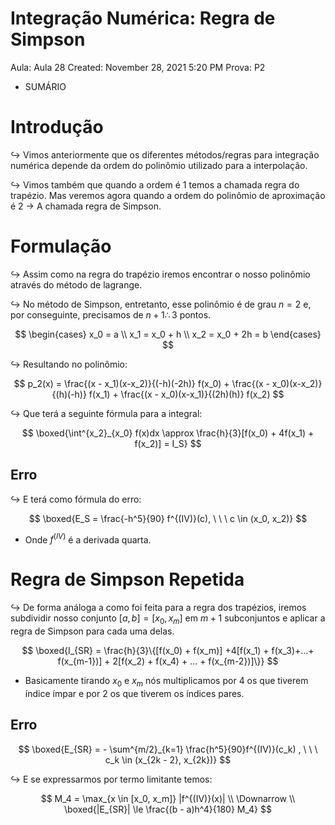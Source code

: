# Integração Numérica: Regra de Simpson

Aula: Aula 28
Created: November 28, 2021 5:20 PM
Prova: P2

- SUMÁRIO

# Introdução

$\hookrightarrow$ Vimos anteriormente que os diferentes métodos/regras para integração numérica depende da ordem do polinômio utilizado para a interpolação.

$\hookrightarrow$ Vimos também que quando a ordem é $1$ temos a chamada regra do trapézio. Mas veremos agora quando a ordem do polinômio de aproximação é $2$ → A chamada regra de Simpson.

# Formulação

$\hookrightarrow$ Assim como na regra do trapézio iremos encontrar o nosso polinômio através do método de lagrange. 

$\hookrightarrow$ No método de Simpson, entretanto, esse polinômio é de grau $n = 2$ e, por conseguinte, precisamos de $n+1 \therefore 3$ pontos.

$$
\begin{cases}
x_0 = a \\ 
x_1 = x_0 + h \\ 
x_2 = x_0 + 2h = b
\end{cases}
$$

$\hookrightarrow$ Resultando no polinômio:

$$
p_2(x) = \frac{(x - x_1)(x-x_2)}{(-h)(-2h)} f(x_0) + \frac{(x - x_0)(x-x_2)}{(h)(-h)} f(x_1) + \frac{(x - x_0)(x-x_1)}{(2h)(h)} f(x_2)
$$

$\hookrightarrow$ Que terá a seguinte fórmula para a integral:

$$
\boxed{\int^{x_2}_{x_0} f(x)dx \approx \frac{h}{3}[f(x_0) + 4f(x_1) + f(x_2)] = I_S}
$$

## Erro

$\hookrightarrow$ E terá como fórmula do erro:

$$
\boxed{E_S = \frac{-h^5}{90} f^{(IV)}(c),  \ \ \ c \in (x_0, x_2)}
$$

- Onde $f^{(IV)}$ é a derivada quarta.

# Regra de Simpson Repetida

$\hookrightarrow$ De forma análoga a como foi feita para a regra dos trapézios, iremos subdividir nosso conjunto $[a, b] = [x_0, x_m]$ em $m+1$ subconjuntos e aplicar a regra de Simpson para cada uma delas.

$$
\boxed{I_{SR} = \frac{h}{3}\{[f(x_0) + f(x_m)] +4[f(x_1) + f(x_3)+...+ f(x_{m-1})] + 2[f(x_2) + f(x_4) + ... + f(x_{m-2})]\}}
$$

- Basicamente tirando $x_0$ e $x_m$ nós multiplicamos por $4$ os que tiverem índice ímpar e por $2$ os que tiverem os índices pares.

## Erro

$$
\boxed{E_{SR} = - \sum^{m/2}_{k=1} \frac{h^5}{90}f^{(IV)}(c_k) ,  \ \ \ c_k \in (x_{2k - 2}, x_{2k})}
$$

$\hookrightarrow$ E se expressarmos por termo limitante temos:

$$
M_4 = \max_{x \in [x_0, x_m]}  |f^{(IV)}(x)|  \\ \Downarrow \\ 
\boxed{|E_{SR}| \le \frac{(b - a)h^4}{180} M_4}
$$